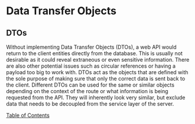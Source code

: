 # Data Transfer Objects

## DTOs
Without implementing Data Transfer Objects (DTOs), a web API would return to the client entities directly from the database. This is usually not desirable as it could reveal extraneous or even sensitive information. There are also other potential issues such as circular references or having a payload too big to work with. DTOs act as the objects that are defined with the sole purpose of making sure that only the correct data is sent back to the client. Different DTOs can be used for the same or similar objects depending on the context of the route or what information is being requested from the API. They will inherently look very similar, but exclude data that needs to be decoupled from the service layer of the server.



[Table of Contents](../README.md)
